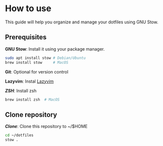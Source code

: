# How to use

This guide will help you organize and manage your dotfiles using GNU Stow.

## Prerequisites

**GNU Stow**: Install it using your package manager.

```sh
sudo apt install stow # Debian/Ubuntu
brew install stow     # MacOS
```

**Git**: Optional for version control

**Lazyvim**: Instal [Lazyvim](https://www.lazyvim.org/)

**_ZSH_**: Install zsh

```sh
brew install zsh  # MacOS
```

## Clone repository

**_Clone_**: Clone this repository to ~/$HOME

```sh
cd ~/dotfiles
stow .
```

